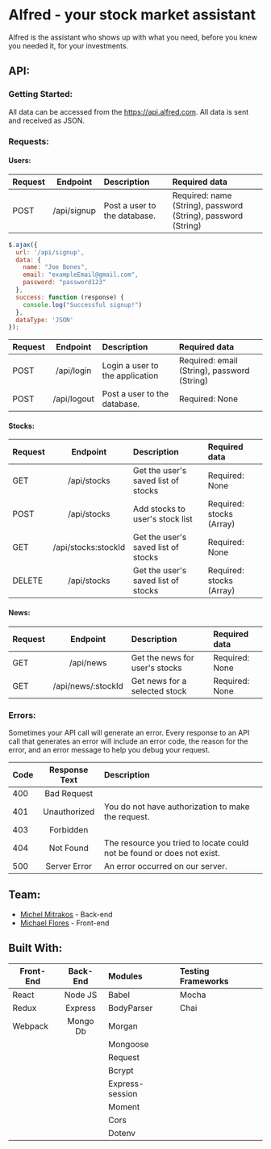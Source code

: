 # Alfred - your stock market assistant
Alfred is the assistant who shows up with what you need, before you knew you needed it, for your investments.

## API:
### Getting Started:
All data can be accessed from the https://api.alfred.com. All data is sent and received as JSON.

### Requests:
#### Users:
| Request | Endpoint              | Description                     | Required data                                                 |
| ------- |:---------------------:| :-------------------------------|:--------------------------------------------------------------|
| POST    | /api/signup           | Post a user to the database.    | Required: name (String), password (String), password (String) |


  ```javascript
  $.ajax({
    url: '/api/signup',
    data: {
      name: "Joe Bones",
      email: "exampleEmail@gmail.com",
      password: "password123"
    },
    success: function (response) {
      console.log("Successful signup!")
    },
    dataType: 'JSON'
  });
  ```


| Request | Endpoint              | Description                           | Required data                                    |
| ------- |:---------------------:| :-------------------------------------|:-------------------------------------------------|
| POST    | /api/login            | Login a user to the application       | Required: email (String), password (String)      |
| POST    | /api/logout           | Post a user to the database.          | Required: None                                   |


#### Stocks:
| Request | Endpoint              | Description                           | Required data                                    |
| ------- |:---------------------:| :-------------------------------------|:-------------------------------------------------|
| GET     | /api/stocks           | Get the user's saved list of stocks   | Required: None                                   |
| POST    | /api/stocks           | Add stocks to user's stock list       | Required: stocks (Array)                         |
| GET     | /api/stocks:stockId   | Get the user's saved list of stocks   | Required: None                                   |
| DELETE  | /api/stocks           | Get the user's saved list of stocks   | Required: stocks (Array)                         |

#### News:
| Request | Endpoint              | Description                           | Required data                                    |
| ------- |:---------------------:| :-------------------------------------|:-------------------------------------------------|
| GET     | /api/news             | Get the news for user's stocks        | Required: None                                   |
| GET     | /api/news/:stockId    | Get news for a selected stock         | Required: None                                   |

### Errors:
Sometimes your API call will generate an error. Every response to an API call that generates an error will include an error code, the reason for the error, and an error message to help you debug your request.

| Code  | Response Text   | Description                                                                                      |
| ----- |:---------------:| :------------------------------------------------------------------------------------------------|
| 400   | Bad Request     |                                                                                                  |
| 401   | Unauthorized    | You do not have authorization to make the request.                                               |
| 403   | Forbidden       |                                                                                                  |
| 404   | Not Found       | The resource you tried to locate could not be found or does not exist.                           |
| 500   | Server Error    | An error occurred on our server.                                                                 |


## Team:
- [Michel Mitrakos](https://www.michaelmitrakos.com) - Back-end
- [Michael Flores](https://www.twitter.com/mike_flores23) - Front-end


## Built With:
| Front-End    | Back-End     | Modules         | Testing Frameworks  |
| ------------ |:------------:| :---------------|:--------------------|
| React        | Node JS      | Babel           | Mocha               |
| Redux        | Express      | BodyParser      | Chai                |
| Webpack      | Mongo Db     | Morgan          |                     |
|              |              | Mongoose        |                     |
|              |              | Request         |                     |
|              |              | Bcrypt          |                     |
|              |              | Express-session |                     |
|              |              | Moment          |                     |
|              |              | Cors            |                     |
|              |              | Dotenv          |                     |
